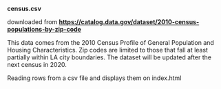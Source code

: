 **census.csv**

downloaded from **https://catalog.data.gov/dataset/2010-census-populations-by-zip-code**

This data comes from the 2010 Census Profile of General Population and Housing Characteristics. Zip codes are limited to those that fall at least partially within LA city boundaries. The dataset will be updated after the next census in 2020. 

Reading rows from a csv file and displays them on index.html